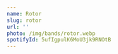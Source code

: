 ```yaml
---
name: Rotor
slug: rotor
url: ''
photo: /img/bands/rotor.webp
spotifyId: 5ufIgpulK6MoU3jk9RNOtB
---
```

